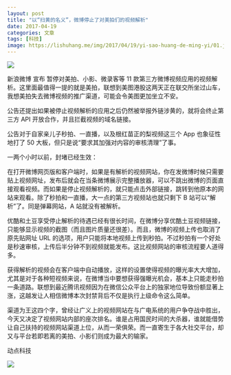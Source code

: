 ```yaml
---
layout: post
title: "以“扫黄的名义”，微博停止了对美拍们的视频解析"
date: 2017-04-19
categories: 文章
tags: [科技]
image: https://lishuhang.me/img/2017/04/19/yi-sao-huang-de-ming-yi/01.jpg
---
```


![](http://mmbiz.qpic.cn/mmbiz_jpg/AdRKyBVLoHId5dYib9g5ibibmcO54BmXUkSibky5uSrqfnaKjx0ycCrt8Lq4ztYaSv2fuU9YtQGSozgxGcXsZ9U4JQ/0?wx_fmt=jpeg)

新浪微博 宣布 暂停对美拍、小影、微录客等 11 款第三方微博视频应用的视频解析。这里面最值得一提的就是美拍，联想到美图港股这两天正在联交所坐过山车，我想美拍失去微博视频的推广渠道，可能会令美图更加坐立不安。

公告还提出如果被停止视频解析的应用之后仍然被举报外链涉黄的，就将会终止第三方 API 开放合作，并且拦截视频的域名链接。

公告对于自家亲儿子秒拍、一直播，以及根红苗正的梨视频这三个 App 也象征性地打了 50 大板，但只是说“要求其加强对内容的审核清理”了事。

一两个小时以前，封堵已经生效：

在打开微博网页版和客户端时，如果是有解析的视频网站，你在发微博时候只需要贴上视频网址，发布后就会在当条微博展示完整播放器，可以不跳出微博的页面直接观看视频。而如果是停止视频解析的，就只能点击外部链接，跳转到他原本的网站来观看。除了秒拍和一直播，大一点的第三方视频站也就只剩下 B 站可以“解析”了。同是弹幕网站，A 站就没有被解析。

优酷和土豆享受停止解析的待遇已经有很长时间，在微博分享优酷土豆视频链接，只能够显示视频的截图（而且图片质量还很差）。而且，微博的视频上传也取消了原先贴网址 URL 的选项，用户只能将本地视频上传到秒拍。不过秒拍有一个好处是秒速审核，上传后半分钟不到视频就能发布。这比视频网站的审核流程要人道得多。

获得解析的视频会在客户端中自动播放，这样的设置使得视频的曝光率大大增加，尤其是对于各种短视频来说，在微博当中要想获得强曝光机会，基本上只能走秒拍一条道路。联想到最近腾讯视频因为在微信公众平台上的独家地位导致份额显著上涨，这越发让人相信微博本次封禁背后不仅是执行上级命令这么简单。

渠道为王这四个字，曾经让广义上的视频网站在与广电系统的用户争夺战中胜出，今天又决定了视频网站内部的座次排名。谁是占用国民时间的大杀器，谁就能借势让自己扶持的视频网站渠道上位，从而一荣俱荣。而一直寄生于各大社交平台，却又与平台若即若离的美拍、小影们则成为最大的输家。

动点科技

![](https://lishuhang.me/img/2017/04/19/yi-sao-huang-de-ming-yi/01.jpg)